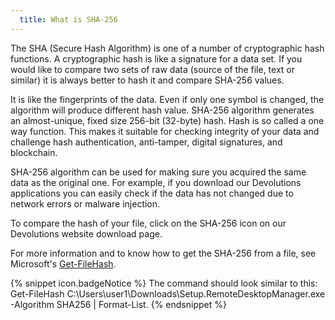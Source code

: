 ```yaml
---
  title: What is SHA-256
---
```

The SHA (Secure Hash Algorithm) is one of a number of cryptographic hash functions. A cryptographic hash is like a signature for a data set. If you would like to compare two sets of raw data (source of the file, text or similar) it is always better to hash it and compare SHA-256 values.

It is like the fingerprints of the data. Even if only one symbol is changed, the algorithm will produce different hash value. SHA-256 algorithm generates an almost-unique, fixed size 256-bit (32-byte) hash. Hash is so called a one way function. This makes it suitable for checking integrity of your data and challenge hash authentication, anti-tamper, digital signatures, and blockchain.

SHA-256 algorithm can be used for making sure you acquired the same data as the original one. For example, if you download our Devolutions applications you can easily check if the data has not changed due to network errors or malware injection.

To compare the hash of your file, click on the SHA-256 icon on our Devolutions website download page.

For more information and to know how to get the SHA-256 from a file, see Microsoft's [Get-FileHash](https://docs.microsoft.com/en-us/powershell/module/microsoft.powershell.utility/get-filehash?view=powershell-7.2).

{% snippet icon.badgeNotice %}
The command should look similar to this: Get-FileHash C:\Users\user1\Downloads\Setup.RemoteDesktopManager.exe -Algorithm SHA256 | Format-List. 
{% endsnippet %}
